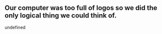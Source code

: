 ## Our computer was too full of logos so we did the only logical thing we could think of.

undefined